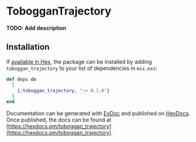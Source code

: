 # TobogganTrajectory

**TODO: Add description**

## Installation

If [available in Hex](https://hex.pm/docs/publish), the package can be installed
by adding `toboggan_trajectory` to your list of dependencies in `mix.exs`:

```elixir
def deps do
  [
    {:toboggan_trajectory, "~> 0.1.0"}
  ]
end
```

Documentation can be generated with [ExDoc](https://github.com/elixir-lang/ex_doc)
and published on [HexDocs](https://hexdocs.pm). Once published, the docs can
be found at [https://hexdocs.pm/toboggan_trajectory](https://hexdocs.pm/toboggan_trajectory).

